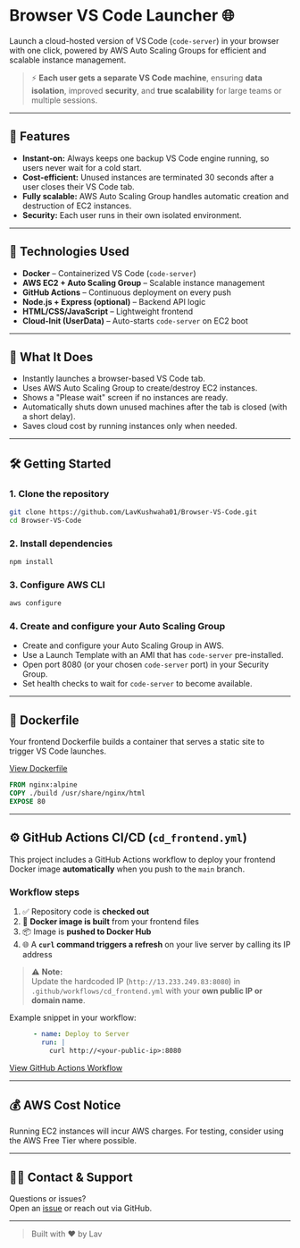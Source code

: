 # Browser VS Code Launcher 🌐

Launch a cloud-hosted version of VS Code (`code-server`) in your browser with one click, powered by AWS Auto Scaling Groups for efficient and scalable instance management.

> ⚡ **Each user gets a separate VS Code machine**, ensuring **data isolation**, improved **security**, and **true scalability** for large teams or multiple sessions.

---

## 🌟 Features

- **Instant-on:** Always keeps one backup VS Code engine running, so users never wait for a cold start.
- **Cost-efficient:** Unused instances are terminated 30 seconds after a user closes their VS Code tab.
- **Fully scalable:** AWS Auto Scaling Group handles automatic creation and destruction of EC2 instances.
- **Security:** Each user runs in their own isolated environment.

---

## 🔧 Technologies Used

- **Docker** – Containerized VS Code (`code-server`)
- **AWS EC2 + Auto Scaling Group** – Scalable instance management
- **GitHub Actions** – Continuous deployment on every push
- **Node.js + Express (optional)** – Backend API logic
- **HTML/CSS/JavaScript** – Lightweight frontend
- **Cloud-Init (UserData)** – Auto-starts `code-server` on EC2 boot

---

## 🚀 What It Does

- Instantly launches a browser-based VS Code tab.
- Uses AWS Auto Scaling Group to create/destroy EC2 instances.
- Shows a "Please wait" screen if no instances are ready.
- Automatically shuts down unused machines after the tab is closed (with a short delay).
- Saves cloud cost by running instances only when needed.

---

## 🛠️ Getting Started

### 1. Clone the repository

```bash
git clone https://github.com/LavKushwaha01/Browser-VS-Code.git
cd Browser-VS-Code
```

### 2. Install dependencies

```bash
npm install
```

### 3. Configure AWS CLI

```bash
aws configure
```

### 4. Create and configure your Auto Scaling Group

- Create and configure your Auto Scaling Group in AWS.
- Use a Launch Template with an AMI that has `code-server` pre-installed.
- Open port 8080 (or your chosen `code-server` port) in your Security Group.
- Set health checks to wait for `code-server` to become available.

---

## 🐳 Dockerfile

Your frontend Dockerfile builds a container that serves a static site to trigger VS Code launches.

[View Dockerfile](./Dockerfile)

```dockerfile
FROM nginx:alpine
COPY ./build /usr/share/nginx/html
EXPOSE 80
```

---

## ⚙️ GitHub Actions CI/CD (`cd_frontend.yml`)

This project includes a GitHub Actions workflow to deploy your frontend Docker image **automatically** when you push to the `main` branch.

### Workflow steps

1. ✅ Repository code is **checked out**
2. 🐳 **Docker image is built** from your frontend files
3. 📦 Image is **pushed to Docker Hub**
4. 🌐 A **`curl` command triggers a refresh** on your live server by calling its IP address

> ⚠️ **Note:**  
> Update the hardcoded IP (`http://13.233.249.83:8080`) in `.github/workflows/cd_frontend.yml` with your **own public IP or domain name**.

Example snippet in your workflow:
```yml
      - name: Deploy to Server
        run: |
          curl http://<your-public-ip>:8080
```
[View GitHub Actions Workflow](.github/workflows/cd_frontend.yml)

---

## 💰 AWS Cost Notice

Running EC2 instances will incur AWS charges. For testing, consider using the AWS Free Tier where possible.

---

## 🙋‍♂️ Contact & Support

Questions or issues?  
Open an [issue](https://github.com/LavKushwaha01/Browser-VS-Code./issues) or reach out via GitHub.

---

> Built with ❤️ by Lav
